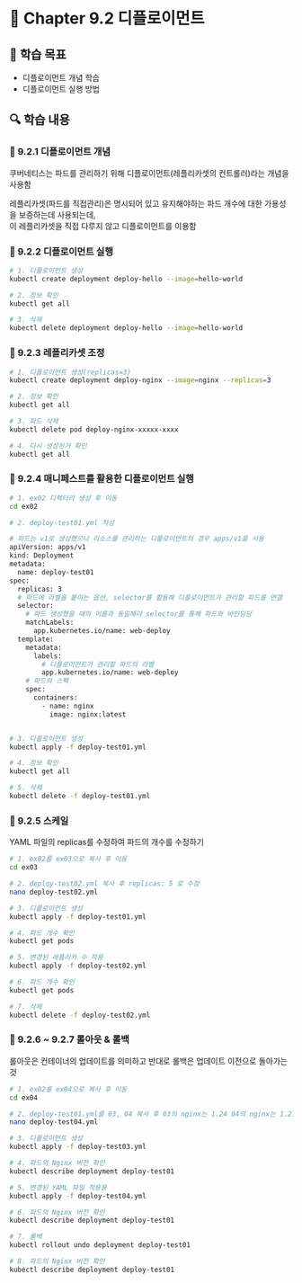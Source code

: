 # 📘 Chapter 9.2 디플로이먼트

## 📌 학습 목표

- 디플로이먼트 개념 학습
- 디플로이먼트 실행 방법

## 🔍 학습 내용

### 🔸 9.2.1 디플로이먼트 개념

쿠버네티스는 파드를 관리하기 위해 디플로이먼트(레플리카셋의 컨트롤러)라는 개념을 사용함

레플리카셋(파드를 직접관리)은 명시되어 있고 유지해야하는 파드 개수에 대한 가용성을 보증하는데 사용되는데,  
이 레플리카셋을 직접 다루지 않고 디플로이먼트를 이용함

### 🔸 9.2.2 디플로이먼트 실행

```bash
# 1. 디플로이먼트 생성
kubectl create deployment deploy-hello --image=hello-world

# 2. 정보 확인
kubectl get all

# 3. 삭제
kubectl delete deployment deploy-hello --image=hello-world
```

### 🔸 9.2.3 레플리카셋 조정

```bash
# 1. 디플로이먼트 생성(replicas=3)
kubectl create deployment deploy-nginx --image=nginx --replicas=3

# 2. 정보 확인
kubectl get all

# 3. 파드 삭제
kubectl delete pod deploy-nginx-xxxxx-xxxx

# 4. 다시 생성된거 확인
kubectl get all
```

### 🔸 9.2.4 매니페스트를 활용한 디플로이먼트 실행

```bash
# 1. ex02 디렉터리 생성 후 이동
cd ex02

# 2. deploy-test01.yml 작성

# 파드는 v1로 생성했으나 리소스를 관리하는 디플로이먼트의 경우 apps/v1을 사용
apiVersion: apps/v1
kind: Deployment
metadata:
  name: deploy-test01
spec:
  replicas: 3
  # 파드에 라벨을 붙이는 옵션, selector를 활용해 디플로이먼트가 관리할 파드를 연결
  selector:
    # 파드 생성했을 때의 이름과 동일해야 selector를 통해 파드와 바인딩딩
    matchLabels:
      app.kubernetes.io/name: web-deploy
  template:
    metadata:
      labels:
        # 디플로이먼트가 관리할 파드의 라벨
        app.kubernetes.io/name: web-deploy
    # 파드의 스펙
    spec:
      containers:
        - name: nginx
          image: nginx:latest


# 3. 디플로이먼트 생성
kubectl apply -f deploy-test01.yml

# 4. 정보 확인
kubectl get all

# 5. 삭제
kubectl delete -f deploy-test01.yml
```

### 🔸 9.2.5 스케일

YAML 파일의 replicas를 수정하여 파드의 개수를 수정하기

```bash
# 1. ex02를 ex03으로 복사 후 이동
cd ex03

# 2. deploy-test02.yml 복사 후 replicas: 5 로 수정
nano deploy-test02.yml

# 3. 디플로이먼트 생성
kubectl apply -f deploy-test01.yml

# 4. 파드 개수 확인
kubectl get pods

# 5. 변경된 레플리카 수 적용
kubectl apply -f deploy-test02.yml

# 6. 파드 개수 확인
kubectl get pods

# 7. 삭제
kubectl delete -f deploy-test02.yml
```

### 🔸 9.2.6 ~ 9.2.7 롤아웃 & 롤백

롤아웃은 컨테이너의 업데이트를 의미하고 반대로 롤백은 업데이트 이전으로 돌아가는 것

```bash
# 1. ex02를 ex04으로 복사 후 이동
cd ex04

# 2. deploy-test01.yml를 03, 04 복사 후 03의 nginx는 1.24 04의 nginx는 1.25로 변경
nano deploy-test04.yml

# 3. 디플로이먼트 생성
kubectl apply -f deploy-test03.yml

# 4. 파드의 Nginx 버전 확인
kubectl describe deployment deploy-test01

# 5. 변경된 YAML 파일 적용용
kubectl apply -f deploy-test04.yml

# 6. 파드의 Nginx 버전 확인
kubectl describe deployment deploy-test01

# 7. 롤백
kubectl rollout undo deployment deploy-test01

# 8. 파드의 Nginx 버전 확인
kubectl describe deployment deploy-test01
```
